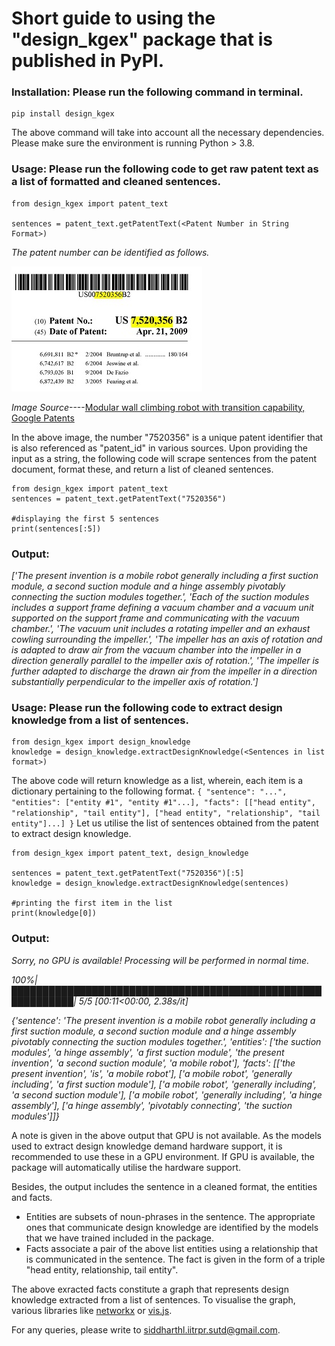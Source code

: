 # Short guide to using the "design_kgex" package that is published in PyPI.

### Installation: Please run the following command in terminal.
```
pip install design_kgex
```

The above command will take into account all the necessary dependencies. Please make sure the environment is running Python > 3.8.

### Usage: Please run the following code to get raw patent text as a list of formatted and cleaned sentences.
```
from design_kgex import patent_text

sentences = patent_text.getPatentText(<Patent Number in String Format>)
```
*The patent number can be identified as follows.*

![image](./patent_number.JPG)

*Image Source*----[Modular wall climbing robot with transition capability, Google Patents](https://patents.google.com/patent/US7520356 "Google Patents") 

In the above image, the number "7520356" is a unique patent identifier that is also referenced as "patent_id" in various sources. Upon providing the input as a string, the following code will scrape sentences from the patent document, format these, and return a list of cleaned sentences.
```
from design_kgex import patent_text
sentences = patent_text.getPatentText("7520356")

#displaying the first 5 sentences
print(sentences[:5])
```
### Output:
*['The present invention is a mobile robot generally including a first suction module, a second suction module and a hinge assembly pivotably connecting the suction modules together.', 'Each of the suction modules includes a support frame defining a vacuum chamber and a vacuum unit supported on the support frame and communicating with the vacuum chamber.', 'The vacuum unit includes a rotating impeller and an exhaust cowling surrounding the impeller.', 'The impeller has an axis of rotation and is adapted 
to draw air from the vacuum chamber into the impeller in a direction generally parallel to the impeller axis of rotation.', 'The impeller is further adapted to discharge the drawn air from the impeller in a direction substantially perpendicular to the impeller axis of rotation.']*

### Usage: Please run the following code to extract design knowledge from a list of sentences.
```
from design_kgex import design_knowledge
knowledge = design_knowledge.extractDesignKnowledge(<Sentences in list format>)
```
The above code will return knowledge as a list, wherein, each item is a dictionary pertaining to the following format.
`
{
  "sentence": "...",
  "entities": ["entity #1", "entity #1"...],
  "facts": [["head entity", "relationship", "tail entity"], ["head entity", "relationship", "tail entity"]...]
}
`
Let us utilise the list of sentences obtained from the patent to extract design knowledge.
```
from design_kgex import patent_text, design_knowledge

sentences = patent_text.getPatentText("7520356")[:5]
knowledge = design_knowledge.extractDesignKnowledge(sentences)

#printing the first item in the list
print(knowledge[0])
```

### Output: 
*Sorry, no GPU is available! Processing will be performed in normal time.*

*100%|████████████████████████████████████████████████████████████| 5/5 [00:11<00:00,  2.38s/it]* 

*{'sentence': 'The present invention is a mobile robot generally including a first suction module, a second suction module and a hinge assembly pivotably connecting the suction modules together.', 'entities': ['the suction modules', 'a hinge assembly', 'a first suction module', 'the present invention', 'a second suction module', 'a mobile robot'], 'facts': [['the present invention', 'is', 'a mobile robot'], ['a mobile robot', 'generally including', 'a first suction module'], ['a mobile robot', 'generally including', 'a second suction module'], ['a mobile robot', 'generally including', 'a hinge assembly'], ['a hinge assembly', 'pivotably connecting', 'the suction modules']]}*

A note is given in the above output that GPU is not available. As the models used to extract design knowledge demand hardware support, it is recommended to use these in a GPU environment. If GPU is available, the package will automatically utilise the hardware support.

Besides, the output includes the sentence in a cleaned format, the entities and facts. 
 - Entities are subsets of noun-phrases in the sentence. The appropriate ones that communicate design knowledge are identified by the models that we have trained included in the package.
 - Facts associate a pair of the above list entities using a relationship that is communicated in the sentence. The fact is given in the form of a triple "head entity, relationship, tail entity".

The above exracted facts constitute a graph that represents design knowledge extracted from a list of sentences. To visualise the graph, various libraries like [networkx](https://networkx.org/documentation/stable/reference/generated/networkx.drawing.nx_pylab.draw_networkx.html "networkx") or [vis.js](https://visjs.github.io/vis-network/examples/network/labels/labelAlignment.html "vis.js").

For any queries, please write to siddharthl.iitrpr.sutd@gmail.com.
